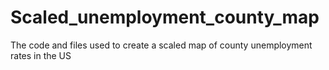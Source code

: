 # Scaled_unemployment_county_map
The code and files used to create a scaled map of county unemployment rates in the US
